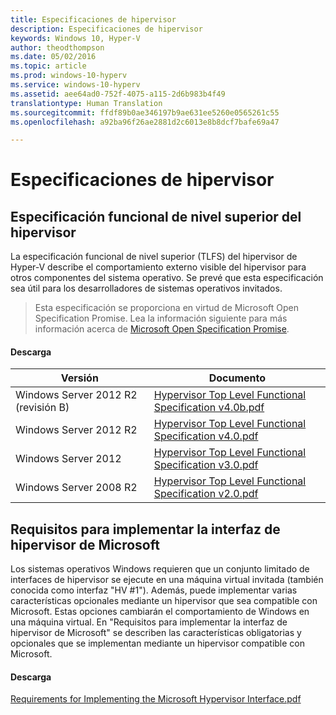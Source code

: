 ```yaml
---
title: Especificaciones de hipervisor
description: Especificaciones de hipervisor
keywords: Windows 10, Hyper-V
author: theodthompson
ms.date: 05/02/2016
ms.topic: article
ms.prod: windows-10-hyperv
ms.service: windows-10-hyperv
ms.assetid: aee64ad0-752f-4075-a115-2d6b983b4f49
translationtype: Human Translation
ms.sourcegitcommit: ffdf89b0ae346197b9ae631ee5260e0565261c55
ms.openlocfilehash: a92ba96f26ae2881d2c6013e8b8dcf7bafe69a47

---
```


# Especificaciones de hipervisor

## Especificación funcional de nivel superior del hipervisor

La especificación funcional de nivel superior (TLFS) del hipervisor de Hyper-V describe el comportamiento externo visible del hipervisor para otros componentes del sistema operativo. Se prevé que esta especificación sea útil para los desarrolladores de sistemas operativos invitados.
  
> Esta especificación se proporciona en virtud de Microsoft Open Specification Promise.  Lea la información siguiente para más información acerca de [Microsoft Open Specification Promise](https://msdn.microsoft.com/en-us/openspecifications).  

#### Descarga
Versión | Documento
--- | ---
Windows Server 2012 R2 (revisión B) | [Hypervisor Top Level Functional Specification v4.0b.pdf](https://github.com/Microsoft/Virtualization-Documentation/raw/master/tlfs/Hypervisor%20Top%20Level%20Functional%20Specification%20v4.0b.pdf)
Windows Server 2012 R2 | [Hypervisor Top Level Functional Specification v4.0.pdf](https://github.com/Microsoft/Virtualization-Documentation/raw/master/tlfs/Hypervisor%20Top%20Level%20Functional%20Specification%20v4.0.pdf)
Windows Server 2012 | [Hypervisor Top Level Functional Specification v3.0.pdf](https://github.com/Microsoft/Virtualization-Documentation/raw/master/tlfs/Hypervisor%20Top%20Level%20Functional%20Specification%20v3.0.pdf)
Windows Server 2008 R2 | [Hypervisor Top Level Functional Specification v2.0.pdf](https://github.com/Microsoft/Virtualization-Documentation/raw/master/tlfs/Hypervisor%20Top%20Level%20Functional%20Specification%20v2.0.pdf)

## Requisitos para implementar la interfaz de hipervisor de Microsoft

Los sistemas operativos Windows requieren que un conjunto limitado de interfaces de hipervisor se ejecute en una máquina virtual invitada (también conocida como interfaz "HV #1"). Además, puede implementar varias características opcionales mediante un hipervisor que sea compatible con Microsoft. Estas opciones cambiarán el comportamiento de Windows en una máquina virtual. En "Requisitos para implementar la interfaz de hipervisor de Microsoft" se describen las características obligatorias y opcionales que se implementan mediante un hipervisor compatible con Microsoft.

#### Descarga

[Requirements for Implementing the Microsoft Hypervisor Interface.pdf](https://github.com/Microsoft/Virtualization-Documentation/raw/master/tlfs/Requirements%20for%20Implementing%20the%20Microsoft%20Hypervisor%20Interface.pdf)


<!--HONumber=Oct16_HO4-->



